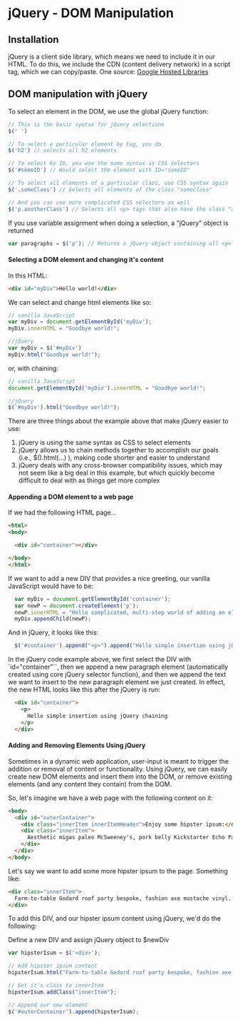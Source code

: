 # jQuery - DOM Manipulation

## Installation
jQuery is a client side library, which means we need to include it in our HTML. To do this, we include the CDN (content delivery network) in a script tag, which we can copy/paste. One source: [Google Hosted Libraries](https://developers.google.com/speed/libraries/) 

## DOM manipulation with jQuery

To select an element in the DOM, we use the global jQuery function:

```js
// This is the basic syntax for jQuery selections
$(' ')

// To select a particular element by tag, you do
$('h2') // selects all h2 elements

// To select by ID, you use the same syntax as CSS selectors
$('#someID') // Would select the element with ID="someID"

// To select all elements of a particular class, use CSS syntax again
$('.someClass') // Selects all elements of the class "someClass"

// And you can use more complicated CSS selectors as well
$('p.anotherClass') // Selects all <p> tags that also have the class "anotherClass" (<p class="anotherClass">)
```

If you use variable assignment when doing a selection, a "jQuery" object is returned

```js
var paragraphs = $('p'); // Returns a jQuery object containing all <p> tags on your web page.
```

#### Selecting a DOM element and changing it's content

In this HTML:

```html
<div id="myDiv">Hello world!</div>
```
We can select and change html elements like so:

```js
// vanilla JavaScript
var myDiv = document.getElementById('myDiv');
myDiv.innerHTML = "Goodbye world!";

//jQuery
var myDiv = $('#myDiv')
myDiv.html("Goodbye world!");
```

or, with chaining:

```js
// vanilla JavaScript
document.getElementById('myDiv').innerHTML = "Goodbye world!";

//jQuery
$('#myDiv').html("Goodbye world!");
```

There are three things about the example above that make jQuery easier to use:
  1. jQuery is using the same syntax as CSS to select elements
  2. jQuery allows us to chain methods together to accomplish our goals (i.e., $().html(...) ), making code shorter and easier to understand
  3. jQuery deals with any cross-browser compatibility issues, which may not seem like a big deal in this example, but which quickly become difficult to deal with as things get more complex

#### Appending a DOM element to a web page

If we had the following HTML page...

```html
<html>
<body>

  <div id="container"></div>

</body>
</html>
```

If we want to add a new DIV that provides a nice greeting, our vanilla JavaScript would have to be:

```js
  var myDiv = document.getElementById('container');
  var newP = document.createElement('p');
  newP.innerHTML = "Hello complicated, multi-step world of adding an element to the DOM!";
  myDiv.appendChild(newP);
```

And in jQuery, it looks like this:

```js
  $('#container').append("<p>").append("Hello simple insertion using jQuery chaining");
```

In the jQuery code example above, we first select the DIV with `id="container"``, then we append a new paragraph element (automatically created using core jQuery selector function), and then we append the text we want to insert to the new paragraph element we just created. In effect, the new HTML looks like this after the jQuery is run:

```html
  <div id="container">
    <p>
      Hello simple insertion using jQuery chaining
    </p>
  </div>
```

#### Adding and Removing Elements Using jQuery

Sometimes in a dynamic web application, user-input is meant to trigger the addition or removal of content or functionality. Using jQuery, we can easily create new DOM elements and insert them into the DOM, or remove existing elements (and any content they contain) from the DOM.

So, let's imagine we have a web page with the following content on it:

```html
<body>
  <div id="outerContainer">
    <div class="innerItem innerItemHeader">Enjoy some hipster ipsum:</div>
    <div class="innerItem">
      Aesthetic migas paleo McSweeney's, pork belly Kickstarter Echo Park sriracha keytar disrupt viral drinking vinegar fanny pack typewriter.
    </div>
  </div>
</body>
```

Let's say we want to add some more hipster ipsum to the page. Something like:

```html
<div class="innerItem">
  Farm-to-table Godard roof party bespoke, fashion axe mustache vinyl.
</div>
```

To add this DIV, and our hipster ipsum content using jQuery, we'd do the following:

Define a new DIV and assign jQuery object to $newDiv

```js
var hipsterIsum = $('<div>');

// Add hipster ipsum content
hipsterIsum.html("Farm-to-table Godard roof party bespoke, fashion axe mustache vinyl.");

// Set it's class to innerItem
hipsterIsum.addClass("innerItem");

// Append our new element
$('#outerContainer').append(hipsterIsum);
```
